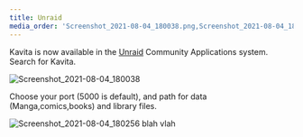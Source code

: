 ```yaml
---
title: Unraid
media_order: 'Screenshot_2021-08-04_180038.png,Screenshot_2021-08-04_180256.png'
---
```


Kavita is now available in the [Unraid](https://unraid.net/) Community Applications system. Search for Kavita.

![Screenshot_2021-08-04_180038](Screenshot_2021-08-04_180038.png "Screenshot_2021-08-04_180038")

Choose your port (5000 is default), and path for data (Manga,comics,books) and library files.

![Screenshot_2021-08-04_180256](Screenshot_2021-08-04_180256.png "Screenshot_2021-08-04_180256")
blah vlah